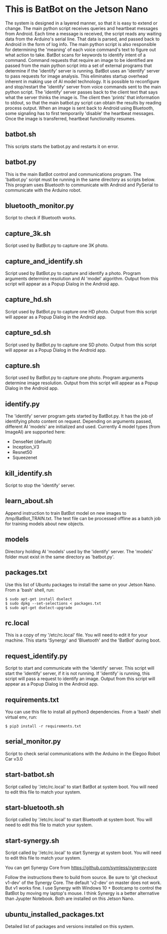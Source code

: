 # This is BatBot on the Jetson Nano

The system is designed in a layered manner, so that it is easy to extend or change.
The main python script receives queries and heartbeat messages from Android.
Each time a message is received, the script reads any waiting data from the Arduino's
serial line. That data is parsed, and passed back to Android in the form of log info.
The main python script is also responsible for determining the 'meaning' of each voice
command's text to figure out what action to take. BatBot scans for keywords to identify
intent of a command. Command requests that require an image to be identified are passed
from the main python script into a set of external programs that determine if the 'identify'
server is running. BatBot uses an 'identify' server to pass requests for image analysis.
This eliminates startup overhead inherent in making use of AI model technology. It is
possible to reconfigure and stop/restart the 'identify' server from voice commands sent
to the main python script. The 'identify' server passes back to the client text that
says what the server thinks the image is. The client then 'prints' that information to stdout,
so that the main batbot.py script can obtain the results by reading process output.
When an image is sent back to Android using Bluetooth, some signaling has to first
temporarily 'disable' the heartbeat messages. Once the image is transferred, heartbeat
functionality resumes.

## batbot.sh

This scripts starts the batbot.py and restarts it on error.

## batbot.py

This is the main BatBot control and communications program.
The 'batbot.py' script must be running in the same directory as scripts below.
This program uses Bluetooth to communicate with Android and PySerial to communicate with the Arduino robot.

## bluetooth_monitor.py

Script to check if Bluetooth works.

## capture_3k.sh

Script used by BatBot.py to capture one 3K photo.

## capture_and_identify.sh

Script used by BatBot.py to capture and identify a photo. Program arguments determine resolution and AI 'model' algorithm.
Output from this script will appear as a Popup Dialog in the Android app.

## capture_hd.sh

Script used by BatBot.py to capture one HD photo.
Output from this script will appear as a Popup Dialog in the Android app.

## capture_sd.sh

Script used by BatBot.py to capture one SD photo.
Output from this script will appear as a Popup Dialog in the Android app.

## capture.sh

Script used by BatBot.py to capture one photo. Program arguments determine image resolution.
Output from this script will appear as a Popup Dialog in the Android app.

## identify.py

The 'identify' server program gets started by BatBot.py.
It has the job of identifying photo content on request.
Depending on arguments passed, different AI 'models' are initialized and used.
Currently 4 model types (from ImageAI) are supported here:

 - DenseNet (default)
 - Inception_V3
 - Resnet50
 - Squeezenet

## kill_identify.sh

Script to stop the 'identify' server.

## learn_about.sh

Append instruction to train BatBot model on new images to /tmp/BatBot_TRAIN.txt.
The text file can be processed offline as a batch job for training models about new objects.

## models

Directory holding AI 'models' used by the 'identify' server.
The 'models' folder must exist in the same directory as 'batbot.py'.

## packages.txt

Use this list of Ubuntu packages to install the same on your Jetson Nano.
From a 'bash' shell, run:

    $ sudo apt-get install dselect
    $ sudo dpkg --set-selections < packages.txt
    $ sudo apt-get dselect-upgrade

## rc.local

This is a copy of my '/etc/rc.local' file. You will need to edit it for your machine.
This starts 'Synergy' and 'Bluetooth' and the 'BatBot' during boot.

## request_identify.py

Script to start and communicate with the 'identify' server.
This script will start the 'identify' server, if it is not running.
If 'identify' is running, this script will pass a request to identify an image.
Output from this script will appear as a Popup Dialog in the Android app.

## requirements.txt

You can use this file to install all python3 dependencies.
From a 'bash' shell virtual env, run:

    $ pip3 install -r requirements.txt

## serial_monitor.py

Script to check serial communications with the Arduino in the Elegoo Robot Car v3.0

## start-batbot.sh

Script called by '/etc/rc.local' to start BatBot at system boot.
You will need to edit this file to match your system.

## start-bluetooth.sh

Script called by '/etc/rc.local' to start Bluetooth at system boot.
You will need to edit this file to match your system.

## start-synergy.sh

Script called by '/etc/rc.local' to start Synergy at system boot.
You will need to edit this file to match your system.

You can get Synergy Core from https://github.com/symless/synergy-core

Follow the instructions there to build from source.  Be sure to 'git checkout v1-dev' of the Synergy Core.  The default 'v2-dev' on master does not work. But v1 works fine.  I use Synergy with Windows 10 + Bootcamp to control the BatBot by moving my laptop's mouse. I think Synergy is a better alternative than Jyupter Notebook. Both are installed on this Jetson Nano.  

## ubuntu_installed_packages.txt

Detailed list of packages and versions installed on this system.

